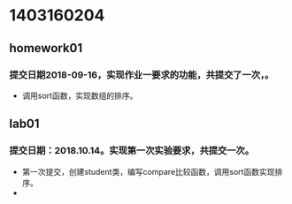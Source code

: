 # 1403160204
## homework01
### 提交日期2018-09-16，实现作业一要求的功能，共提交了一次，。
* 调用sort函数，实现数组的排序。

## lab01
### 提交日期：2018.10.14。实现第一次实验要求，共提交一次。
* 第一次提交，创建student类，编写compare比较函数，调用sort函数实现排序。
* 
